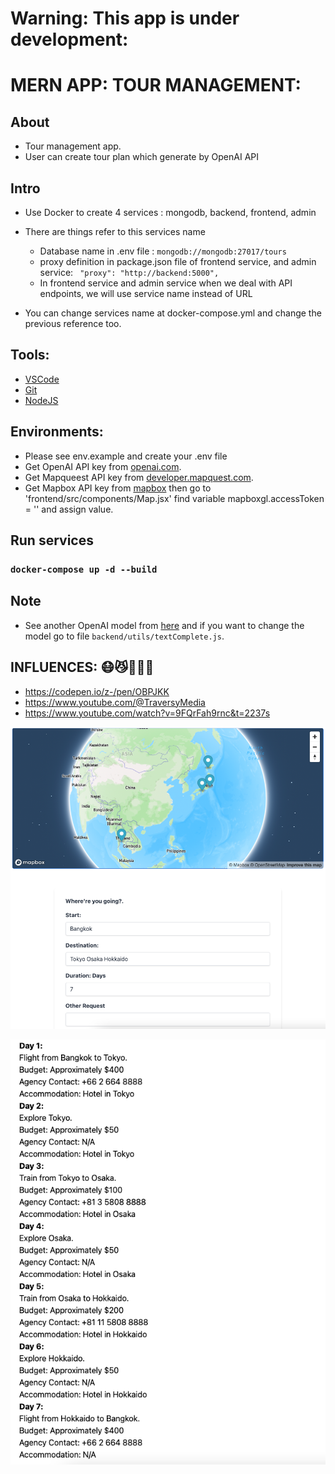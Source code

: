 # Warning: This app is under development:

# MERN APP: TOUR MANAGEMENT:

## About

- Tour management app.
- User can create tour plan which generate by OpenAI API

## Intro

- Use Docker to create 4 services : mongodb, backend, frontend, admin
- There are things refer to this services name

  - Database name in .env file : `mongodb://mongodb:27017/tours`
  - proxy definition in package.json file of frontend service, and admin service: ` "proxy": "http://backend:5000",`
  - In frontend service and admin service when we deal with API endpoints, we will use service name instead of URL

- You can change services name at docker-compose.yml and change the previous reference too.

## Tools:

- [VSCode](https://code.visualstudio.com/download)
- [Git](https://git-scm.com/downloads)
- [NodeJS](https://nodejs.org/en/download/)

## Environments:

- Please see env.example and create your .env file
- Get OpenAI API key from [openai.com](https://openai.com/).
- Get Mapqueest API key from [developer.mapquest.com](https://developer.mapquest.com/user/login).
- Get Mapbox API key from [mapbox](https://www.mapbox.com/) then go to 'frontend/src/components/Map.jsx' find variable mapboxgl.accessToken = '' and assign value.

## Run services

### `docker-compose up -d --build`

## Note

- See another OpenAI model from [here](https://platform.openai.com/docs/models/overview) and if you want to change the model go to file `backend/utils/textComplete.js`.

## INFLUENCES: 😷😼🙏🙏🙏

- https://codepen.io/z-/pen/OBPJKK
- https://www.youtube.com/@TraversyMedia
- https://www.youtube.com/watch?v=9FQrFah9rnc&t=2237s

![Model](https://github.com/Suzanoo/Tour-Plan-AI/blob/main/frontend/src/public/img/prompt.png)

![Model](https://github.com/Suzanoo/Tour-Plan-AI/blob/main/frontend/src/public/img/response.png)
